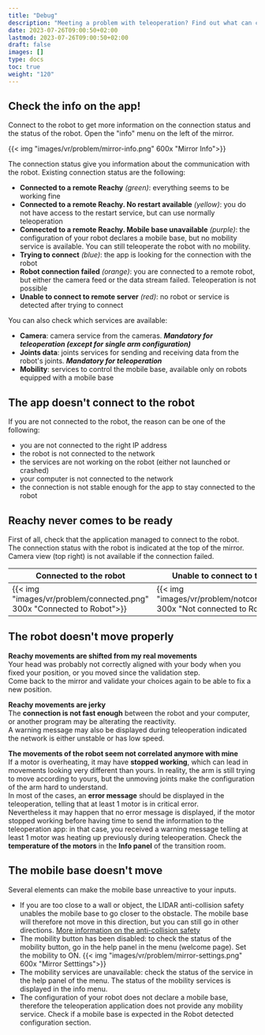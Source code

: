 ```yaml
---
title: "Debug"
description: "Meeting a problem with teleoperation? Find out what can cause this and how to resolve the situation by yourself"
date: 2023-07-26T09:00:50+02:00
lastmod: 2023-07-26T09:00:50+02:00
draft: false
images: []
type: docs
toc: true
weight: "120"
---
```


## Check the info on the app!
Connect to the robot to get more information on the connection status and the status of the robot. Open the "info" menu on the left of the mirror.

{{< img "images/vr/problem/mirror-info.png" 600x "Mirror Info">}}

The connection status give you information about the communication with the robot. Existing connection status are the following:
* **Connected to a remote Reachy** *(green)*: everything seems to be working fine
* **Connected to a remote Reachy. No restart available** *(yellow)*: you do not have access to the restart service, but can use normally teleoperation
* **Connected to a remote Reachy. Mobile base unavailable** *(purple)*: the configuration of your robot declares a mobile base, but no mobility service is available. You can still teleoperate the robot with no mobility.
* **Trying to connect** *(blue)*: the app is looking for the connection with the robot
* **Robot connection failed** *(orange)*: you are connected to a remote robot, but either the camera feed or the data stream failed. Teleoperation is not possible
* **Unable to connect to remote server** *(red)*: no robot or service is detected after trying to connect

You can also check which services are available:
* **Camera**: camera service from the cameras. ***Mandatory for teleoperation (except for single arm configuration)***
* **Joints data**: joints services for sending and receiving data from the robot's joints. ***Mandatory for teleoperation***
* **Mobility**: services to control the mobile base, available only on robots equipped with a mobile base

## The app doesn't connect to the robot

If you are not connected to the robot, the reason can be one of the following:
* you are not connected to the right IP address
* the robot is not connected to the network
* the services are not working on the robot (either not launched or crashed)
* your computer is not connected to the network
* the connection is not stable enough for the app to stay connected to the robot

## Reachy never comes to be ready

First of all, check that the application managed to connect to the robot.  
The connection status with the robot is indicated at the top of the mirror.
Camera view (top right) is not available if the connection failed.

|Connected to the robot|Unable to connect to the robot|
|----------------------|------------------------------|
|{{< img "images/vr/problem/connected.png" 300x "Connected to Robot">}}| {{< img "images/vr/problem/notconnected.png" 300x "Not connected to Robot">}}|


## The robot doesn't move properly
**Reachy movements are shifted from my real movements**  
Your head was probably not correctly aligned with your body when you fixed your position, or you moved since the validation step.  
Come back to the mirror and validate your choices again to be able to fix a new position.  

**Reachy movements are jerky**  
The **connection is not fast enough** between the robot and your computer, or another program may be alterating the reactivity.  
A warning message may also be displayed during teleoperation indicated the network is either unstable or has low speed.

**The movements of the robot seem not correlated anymore with mine**  
If a motor is overheating, it may have **stopped working**, which can lead in movements looking very different than yours. In reality, the arm is still trying to move according to yours, but the unmoving joints make the configuration of the arm hard to understand.  
In most of the cases, an **error message** should be displayed in the teleoperation, telling that at least 1 motor is in critical error.  
Nevertheless it may happen that no error message is displayed, if the motor stopped working before having time to send the information to the teleoperation app: in that case, you received a warning message telling at least 1 motor was heating up previously during teleoperation. Check the **temperature of the motors** in the **Info panel** of the transition room.

## The mobile base doesn't move
Several elements can make the mobile base unreactive to your inputs.  
* If you are too close to a wall or object, the LIDAR anti-collision safety unables the mobile base to go closer to the obstacle. The mobile base will therefore not move in this direction, but you can still go in other directions. [More information on the anti-collision safety](https://docs.pollen-robotics.com/sdk/mobile-base/safety/)
* The mobility button has been disabled: to check the status of the mobility button, go in the help panel in the menu (welcome page). Set the mobility to ON.
{{< img "images/vr/problem/mirror-settings.png" 600x "Mirror Setttings">}}
* The mobility services are unavailable: check the status of the service in the help panel of the menu. The status of the mobility services is displayed in the info menu. 
* The configuration of your robot does not declare a mobile base, therefore the teleoperation application does not provide any mobility service. Check if a mobile base is expected in the Robot detected configuration section.

